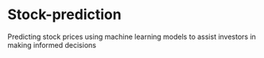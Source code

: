 # Stock-prediction
Predicting stock prices using machine learning models to assist investors in making informed decisions
